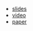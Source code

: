 - [slides](./bianlian-vb2022.pdf)
- [video](https://www.youtube.com/watch?v=DPFcvSy4OZk)
- [paper](https://www.virusbulletin.com/uploads/pdf/conference/vb2022/papers/VB2022-Hunting-the-Android-BianLian-botnet.pdf)